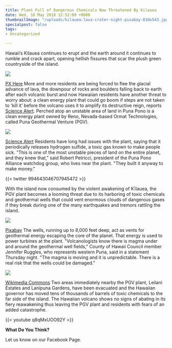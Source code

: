 ```yaml
---
title: Plant Full of Dangerous Chemicals Now Threatened By Kilauea
date: Wed, 16 May 2018 12:52:09 +0000
thumbnailImage: "/uploads/kilauea-lava-crater-night-pixabay-810x543.jpg"
specialpost: false
tags:
- Uncategorized

---
```

Hawaii’s Kilauea continues to erupt and the earth around it continues to rumble and crack apart, opening hellish fissures that scar the plush green countryside of the island. 

![](http://newsattorneys.staging.wpengine.com/wp-content/uploads/2018/05/kilauea-volcano-lava-1.jpg) 

[PX Here](https://pxhere.com/en/photo/783630) More and more residents are being forced to flee the glacial advance of lava, the downpour of rocks and boulders falling back to earth after each volcanic burst and now Hawaiian residents have another threat to worry about: a clean energy plant that could go boom if steps are not taken to ‘kill it’ before the volcano uses it to amplify its destructive reign, reports [Science Alert](https://www.sciencealert.com/hawaii-s-volcano-is-now-threatening-a-geothermal-plant-full-of-dangerous-chemicals). Perched atop an unstable area of land in Puna Pono is a clean energy plant owned by Reno, Nevada-based Ormat Technologies, called Puna Geothermal Venture (PGV). 

![](http://newsattorneys.staging.wpengine.com/wp-content/uploads/2018/05/geothermal_plant_hawaii_wapo-1024x682.jpg) 

[Science Alert](https://www.sciencealert.com/images/2018-05/geothermal_plant_hawaii_wapo.jpg) Residents have long had issues with the plant, saying that it periodically releases hydrogen sulfide, a toxic gas known to make people sick. "This is one of the most unstable pieces of land on the entire planet, and they knew that," said Robert Petricci, president of the Puna Pono Alliance watchdog group, who lives near the plant. "They built it anyway to make money."

{{< twitter 994643046707945472 >}}

With the island now consumed by the violent awakening of Kīlauea, the PGV plant becomes a looming threat due to its harboring of toxic chemicals and geothermal wells that could vent enormous clouds of dangerous gases if they break during one of the many earthquakes and tremors rattling the island. 

![](http://newsattorneys.staging.wpengine.com/wp-content/uploads/2018/05/kilauea-lava-crater-night-pixabay-1024x686.jpg) 

[Pixabay](https://pixabay.com/en/volcano-lava-eruption-night-heat-1784656/) The wells, running up to 8,000 feet deep, act as vents for geothermal energy escaping the core of the planet. That energy is used to power turbines at the plant. "Volcanologists know there is magma under and around the geothermal well fields," County of Hawaii Council member Jennifer Ruggles, who represents western Puna, said in a statement Thursday night. "The magma is moving and it is unpredictable. There is a real risk that the wells could be damaged." 

![](http://newsattorneys.staging.wpengine.com/wp-content/uploads/2018/05/kilauea-lava-ocean-wiki-commons.jpg) 

[Wikimedia Commons](https://commons.wikimedia.org/wiki/File:Puu_Oo_-_mothersday_flow_at_west_highcastle.jpg) Two areas immediately nearby the PGV plant, Leilani Estates and Lanipuna Gardens, have been evacuated and the Hawaiian governor has moved tens of thousands of barrels of toxic chemicals to the far side of the island. The Hawaiian volcano shows no signs of abating in its fiery reawakening thus leaving the PGV plant and residents with fears of an added catastrophe. 

{{< youtube q8qMxUOO92Y >}}

**What Do You Think?**

Let us know on our Facebook Page.